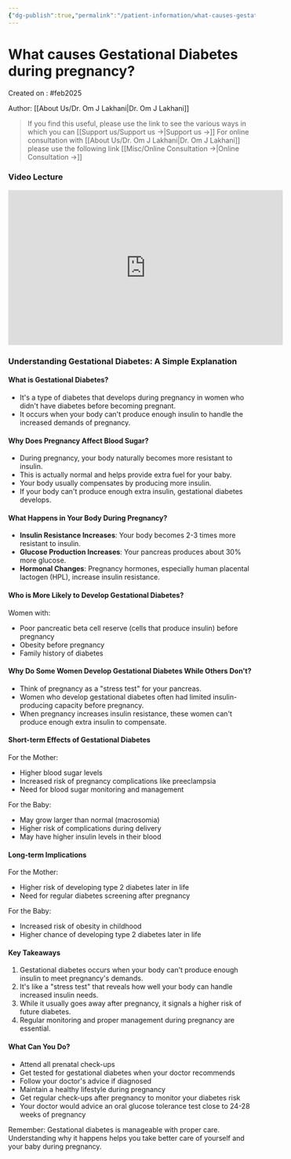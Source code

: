 ```yaml
---
{"dg-publish":true,"permalink":"/patient-information/what-causes-gestational-diabetes-during-pregnancy/"}
---
```



<script data-goatcounter="https://endocrinologyindia.goatcounter.com/count" async src="//gc.zgo.at/count.js"></script>

# What causes Gestational Diabetes during pregnancy?

Created on : #feb2025 

Author: [[About Us/Dr. Om J Lakhani\|Dr. Om J Lakhani]]

> If you find this useful, please use the link to see the various ways in which you can [[Support us/Support us →\|Support us →]]
> For online consultation with [[About Us/Dr. Om J Lakhani\|Dr. Om J Lakhani]] please use the following link [[Misc/Online Consultation →\|Online Consultation →]]

### Video Lecture

<iframe width="560" height="315" src="https://www.youtube.com/embed/TyiErWZ-L2E?si=qZ0nIgfPaV2hWPzH" title="YouTube video player" frameborder="0" allow="accelerometer; autoplay; clipboard-write; encrypted-media; gyroscope; picture-in-picture; web-share" referrerpolicy="strict-origin-when-cross-origin" allowfullscreen></iframe>


### Understanding Gestational Diabetes: A Simple Explanation

#### What is Gestational Diabetes?
- It's a type of diabetes that develops during pregnancy in women who didn't have diabetes before becoming pregnant.
- It occurs when your body can't produce enough insulin to handle the increased demands of pregnancy.

#### Why Does Pregnancy Affect Blood Sugar?
- During pregnancy, your body naturally becomes more resistant to insulin.
- This is actually normal and helps provide extra fuel for your baby.
- Your body usually compensates by producing more insulin.
- If your body can't produce enough extra insulin, gestational diabetes develops.

#### What Happens in Your Body During Pregnancy?
- **Insulin Resistance Increases**: Your body becomes 2-3 times more resistant to insulin.
- **Glucose Production Increases**: Your pancreas produces about 30% more glucose.
- **Hormonal Changes**: Pregnancy hormones, especially human placental lactogen (HPL), increase insulin resistance.

#### Who is More Likely to Develop Gestational Diabetes?
Women with:
- Poor pancreatic beta cell reserve (cells that produce insulin) before pregnancy
- Obesity before pregnancy
- Family history of diabetes

#### Why Do Some Women Develop Gestational Diabetes While Others Don't?
- Think of pregnancy as a \"stress test\" for your pancreas.
- Women who develop gestational diabetes often had limited insulin-producing capacity before pregnancy.
- When pregnancy increases insulin resistance, these women can't produce enough extra insulin to compensate.

#### Short-term Effects of Gestational Diabetes
For the Mother:
- Higher blood sugar levels
- Increased risk of pregnancy complications like preeclampsia
- Need for blood sugar monitoring and management

For the Baby:
- May grow larger than normal (macrosomia)
- Higher risk of complications during delivery
- May have higher insulin levels in their blood

#### Long-term Implications
For the Mother:
- Higher risk of developing type 2 diabetes later in life
- Need for regular diabetes screening after pregnancy

For the Baby:
- Increased risk of obesity in childhood
- Higher chance of developing type 2 diabetes later in life

#### Key Takeaways
1. Gestational diabetes occurs when your body can't produce enough insulin to meet pregnancy's demands.
2. It's like a \"stress test\" that reveals how well your body can handle increased insulin needs.
3. While it usually goes away after pregnancy, it signals a higher risk of future diabetes.
4. Regular monitoring and proper management during pregnancy are essential.

#### What Can You Do?
- Attend all prenatal check-ups
- Get tested for gestational diabetes when your doctor recommends
- Follow your doctor's advice if diagnosed
- Maintain a healthy lifestyle during pregnancy
- Get regular check-ups after pregnancy to monitor your diabetes risk
- Your doctor would advice an oral glucose tolerance test close to 24-28 weeks of pregnancy

Remember: Gestational diabetes is manageable with proper care. Understanding why it happens helps you take better care of yourself and your baby during pregnancy.
